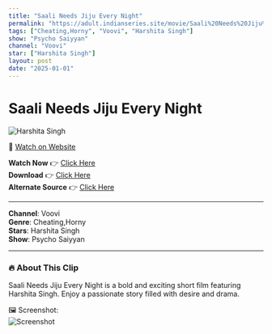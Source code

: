 ```yaml
---
title: "Saali Needs Jiju Every Night"
permalink: "https://adult.indianseries.site/movie/Saali%20Needs%20Jiju%20Every%20Night"
tags: ["Cheating,Horny", "Voovi", "Harshita Singh"]
show: "Psycho Saiyyan"
channel: "Voovi"
star: ["Harshita Singh"]
layout: post
date: "2025-01-01"
---
```


# Saali Needs Jiju Every Night

![Harshita Singh](https://shorts.desisins.com/wp-content/uploads/2024/09/Horny-Saali-Needs-Jiju-Every-Night-DesiSins.com_.jpg)

🔗 [Watch on Website](https://adult.indianseries.site/movie/Saali%20Needs%20Jiju%20Every%20Night)

**Watch Now** 👉 [Click Here](https://adult.indianseries.site/movie/Saali%20Needs%20Jiju%20Every%20Night)  
**Download** 👉 [Click Here](https://adult.indianseries.site/movie/Saali%20Needs%20Jiju%20Every%20Night)  
**Alternate Source** 👉 [Click Here](https://adult.indianseries.site/movie/Saali%20Needs%20Jiju%20Every%20Night)

---

**Channel**: Voovi  
**Genre**: Cheating,Horny  
**Stars**: Harshita Singh  
**Show**: Psycho Saiyyan

---

### 🔥 About This Clip

Saali Needs Jiju Every Night is a bold and exciting short film featuring Harshita Singh. Enjoy a passionate story filled with desire and drama.
 
🖼️ Screenshot:  
![Screenshot](https://shorts.desisins.com/wp-content/uploads/2024/09/Horny-Saali-Needs-Jiju-Every-Night-DesiSins.com_.jpg)
